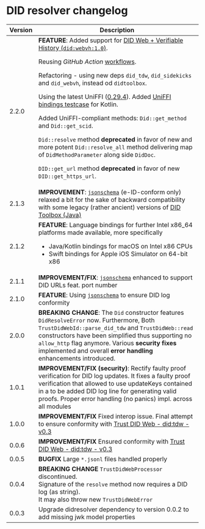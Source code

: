 # DID resolver changelog

| Version | Description                                                                                                                                                                                                                                                                                                                                                                                                                                                                                                                                                                                                                                                                                                                                                                                                                                                                      |
|---------|----------------------------------------------------------------------------------------------------------------------------------------------------------------------------------------------------------------------------------------------------------------------------------------------------------------------------------------------------------------------------------------------------------------------------------------------------------------------------------------------------------------------------------------------------------------------------------------------------------------------------------------------------------------------------------------------------------------------------------------------------------------------------------------------------------------------------------------------------------------------------------|
| 2.2.0   | **FEATURE**: Added support for [DID Web + Verifiable History (`did:webvh:1.0`)](https://identity.foundation/didwebvh/v1.0/). <p/>Reusing _GitHub Action_ [workflows](https://github.com/swiyu-admin-ch/github-actions-workflows).<p/>Refactoring - using new deps `did_tdw`, `did_sidekicks` and `did_webvh`, instead od `didtoolbox`. <p/>Using the latest UniFFI ([0.29.4](https://mozilla.github.io/uniffi-rs/0.29/)). Added [UniFFI bindings testcase](https://docs.rs/uniffi/latest/uniffi/macro.build_foreign_language_testcases.html) for Kotlin. <p/>Added UniFFI-compliant methods: `Did::get_method` and `Did::get_scid`. <p/>`Did::resolve` method **deprecated** in favor of new and more potent `Did::resolve_all` method delivering map of `DidMethodParameter` along side `DidDoc`.<p/>`DID::get_url` method **deprecated** in favor of new `DID::get_https_url`. |
| 2.1.3   | **IMPROVEMENT**: [`jsonschema`](https://github.com/swiyu-admin-ch/didtoolbox/tree/main/src/embed/jsonschema) (e-ID-conform only) relaxed a bit for the sake of backward compatibility with some legacy (rather ancient) versions of [DID Toolbox (Java)](https://github.com/swiyu-admin-ch/didtoolbox-java)                                                                                                                                                                                                                                                                                                                                                                                                                                                                                                                                                                      |
| 2.1.2   | **FEATURE**: Language bindings for further Intel x86_64 platforms made available, more specifically <ul><li>Java/Kotlin bindings for macOS on Intel x86 CPUs</li><li>Swift bindings for Apple iOS Simulator on 64-bit x86</li></ul>                                                                                                                                                                                                                                                                                                                                                                                                                                                                                                                                                                                                                                              |
| 2.1.1   | **IMPROVEMENT/FIX**: [`jsonschema`](https://github.com/swiyu-admin-ch/didtoolbox/tree/main/src/embed/jsonschema) enhanced to support DID URLs feat. port number                                                                                                                                                                                                                                                                                                                                                                                                                                                                                                                                                                                                                                                                                                                  |
| 2.1.0   | **FEATURE**: Using [`jsonschema`](https://github.com/swiyu-admin-ch/didtoolbox/tree/main/src/embed/jsonschema) to ensure DID log conformity                                                                                                                                                                                                                                                                                                                                                                                                                                                                                                                                                                                                                                                                                                                                      |
| 2.0.0   | **BREAKING CHANGE**: The `Did` constructor features `DidResolveError` now. Furthermore, Both `TrustDidWebId::parse_did_tdw` and `TrustDidWeb::read` constructors have been simplified thus supporting no `allow_http` flag anymore. Various **security fixes** implemented and overall **error handling** enhancements introduced.                                                                                                                                                                                                                                                                                                                                                                                                                                                                                                                                               |
| 1.0.1   | **IMPROVEMENT/FIX (security)**: Rectify faulty proof verification for DID log updates. It fixes a faulty proof verification that allowed to use updateKeys contained in a to be added DID log line for generating valid proofs. Proper error handling (no panics) impl. across all modules                                                                                                                                                                                                                                                                                                                                                                                                                                                                                                                                                                                       |
| 1.0.0   | **IMPROVEMENT/FIX** Fixed interop issue. Final attempt to ensure conformity with [Trust DID Web - did:tdw - v0.3](https://identity.foundation/trustdidweb/v0.3/)                                                                                                                                                                                                                                                                                                                                                                                                                                                                                                                                                                                                                                                                                                                 |
| 0.0.6   | **IMPROVEMENT/FIX** Ensured conformity with [Trust DID Web - did:tdw - v0.3](https://identity.foundation/trustdidweb/v0.3/)                                                                                                                                                                                                                                                                                                                                                                                                                                                                                                                                                                                                                                                                                                                                                      |
| 0.0.5   | **BUGFIX** Large `*.jsonl` files handled properly                                                                                                                                                                                                                                                                                                                                                                                                                                                                                                                                                                                                                                                                                                                                                                                                                                |
| 0.0.4   | **BREAKING CHANGE** `TrustDidWebProcessor` discontinued. <br/>Signature of the `resolve` method now requires a DID log (as string). <br/>It may also throw new `TrustDidWebError`                                                                                                                                                                                                                                                                                                                                                                                                                                                                                                                                                                                                                                                                                                |
| 0.0.3   | Upgrade didresolver dependency to version 0.0.2 to add missing jwk model properties                                                                                                                                                                                                                                                                                                                                                                                                                                                                                                                                                                                                                                                                                                                                                                                              |


